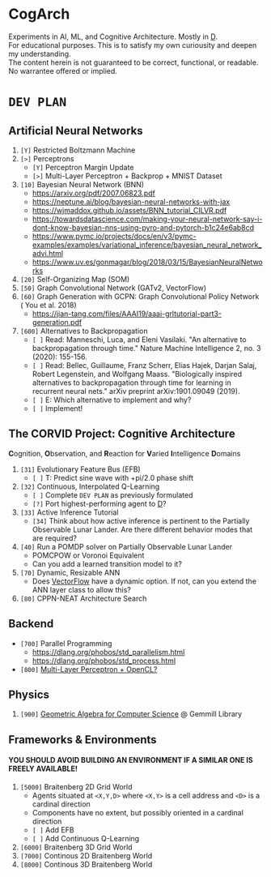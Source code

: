 # CogArch
Experiments in AI, ML, and Cognitive Architecture. Mostly in [D](https://dlang.org/).  
For educational purposes. This is to satisfy my own curiousity and deepen my understanding.  
The content herein is not guaranteed to be correct, functional, or readable. No warrantee offered or implied.  

# `DEV PLAN`

## Artificial Neural Networks
1. `[Y]` Restricted Boltzmann Machine
1. `[>]` Perceptrons
    * `[Y]` Perceptron Margin Update    
    * `[>]` Multi-Layer Perceptron + Backprop + MNIST Dataset
1. `[10]` Bayesian Neural Network (BNN)
   * https://arxiv.org/pdf/2007.06823.pdf
   * https://neptune.ai/blog/bayesian-neural-networks-with-jax
   * https://wjmaddox.github.io/assets/BNN_tutorial_CILVR.pdf
   * https://towardsdatascience.com/making-your-neural-network-say-i-dont-know-bayesian-nns-using-pyro-and-pytorch-b1c24e6ab8cd
   * https://www.pymc.io/projects/docs/en/v3/pymc-examples/examples/variational_inference/bayesian_neural_network_advi.html
   * https://www.uv.es/gonmagar/blog/2018/03/15/BayesianNeuralNetworks
1. `[20]` Self-Organizing Map (SOM)
1. `[50]` Graph Convolutional Network (GATv2, VectorFlow)
1. `[60]` Graph Generation with GCPN: Graph Convolutional Policy Network ( You et al. 2018)  
    * https://jian-tang.com/files/AAAI19/aaai-grltutorial-part3-generation.pdf
1. `[600]` Alternatives to Backpropagation
    * `[ ]` Read: Manneschi, Luca, and Eleni Vasilaki. "An alternative to backpropagation through time." Nature Machine Intelligence 2, no. 3 (2020): 155-156.
    * `[ ]` Read: Bellec, Guillaume, Franz Scherr, Elias Hajek, Darjan Salaj, Robert Legenstein, and Wolfgang Maass. "Biologically inspired alternatives to backpropagation through time for learning in recurrent neural nets." arXiv preprint arXiv:1901.09049 (2019).
    * `[ ]` E: Which alternative to implement and why?
    * `[ ]` Implement!



## The CORVID Project: Cognitive Architecture  
**C**ognition, **O**bservation, and **R**eaction for **V**aried **I**ntelligence **D**omains
1. `[31]` Evolutionary Feature Bus (EFB) 
    * `[ ]` T: Predict sine wave with +pi/2.0 phase shift
1. `[32]` Continuous, Interpolated Q-Learning
    * `[ ]` Complete `DEV PLAN` as previously formulated
    * `[?]` Port highest-performing agent to [D](https://dlang.org/)?
1. `[33]` Active Inference Tutorial
    * `[34]` Think about how active inference is pertinent to the Partially Observable Lunar Lander.  Are there different behavior modes that are required?
1. `[40]` Run a POMDP solver on Partially Observable Lunar Lander
    * POMCPOW or Voronoi Equivalent
    * Can you add a learned transition model to it?
1. `[70]` Dynamic, Resizable ANN
    * Does [VectorFlow](https://netflixtechblog.medium.com/introducing-vectorflow-fe10d7f126b8) have a dynamic option.  If not, can you extend the ANN layer class to allow this?
1. `[80]` CPPN-NEAT Architecture Search

## Backend
* `[700]` Parallel Programming
    - https://dlang.org/phobos/std_parallelism.html
    - https://dlang.org/phobos/std_process.html
* `[800]` [Multi-Layer Perceptron + OpenCL?](https://www.es.ele.tue.nl/~mwijtvliet/5KK73/?page=mmopencl)  

## Physics
1. `[900]` [Geometric Algebra for Computer Science](https://www.amazon.com/Geometric-Algebra-Computer-Science-Revised/dp/0123749425) @ Gemmill Library

## Frameworks & Environments
#### YOU SHOULD AVOID BUILDING AN ENVIRONMENT IF A SIMILAR ONE IS FREELY AVAILABLE!
1. `[5000]` Braitenberg 2D Grid World
    * Agents situated at `<X,Y,D>` where `<X,Y>` is a cell address and `<D>` is a cardinal direction
    * Components have no extent, but possibly oriented in a cardinal direction
    * `[ ]` Add EFB
    * `[ ]` Add Continuous Q-Learning
1. `[6000]` Braitenberg 3D Grid World
1. `[7000]` Continous 2D Braitenberg World
1. `[8000]` Continous 3D Braitenberg World



